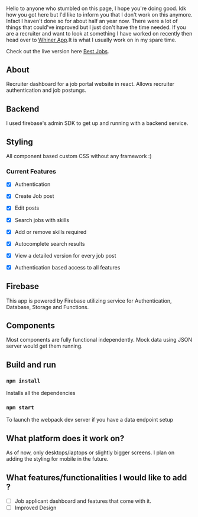 ####

Hello to anyone who stumbled on this page, I hope you're doing good.
Idk how you got here but I'd like to inform you that I don't work on
this anymore. Infact I haven't done so for about half an year now.
There were a lot of things that could've improved but I just don't
have the time needed. If you are a recruiter and want to look at
something I have worked on recently then head over to [Whiner App](https://whiner2-82d5e.web.app/).It is what I
usually work on in my spare time.

Check out the live version here [Best Jobs](https://bestjobs-a6f12.web.app/).

## About

Recruiter dashboard for a job portal website in react. Allows recruiter authentication and job postungs.

## Backend

I used firebase's admin SDK to get up and running with a backend service.

## Styling

All component based custom CSS without any framework :)

### Current Features

- [x] Authentication

- [x] Create Job post

- [x] Edit posts

- [x] Search jobs with skills

- [x] Add or remove skills required

- [x] Autocomplete search results

- [x] View a detailed version for every job post

- [x] Authentication based access to all features

## Firebase

This app is powered by Firebase utilizing service for Authentication, Database, Storage and Functions.

## Components

Most components are fully functional independently. Mock data using JSON server would get them running.

## Build and run

### `npm install`

Installs all the dependencies

### `npm start`

To launch the webpack dev server if you have a data endpoint setup

## What platform does it work on?

As of now, only desktops/laptops or slightly bigger screens. I plan on adding the styling for mobile in the future.

## What features/functionalities I would like to add ?

- [ ] Job applicant dashboard and features that come with it.
- [ ] Improved Design
